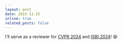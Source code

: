 ```yaml
---
layout: post
date: 2023-11-25
inline: true
related_posts: false
---
```


I'll serve as a reviewer for [CVPR 2024](https://cvpr.thecvf.com/) and [ISBI 2024](https://biomedicalimaging.org/2024/)! :smile:
